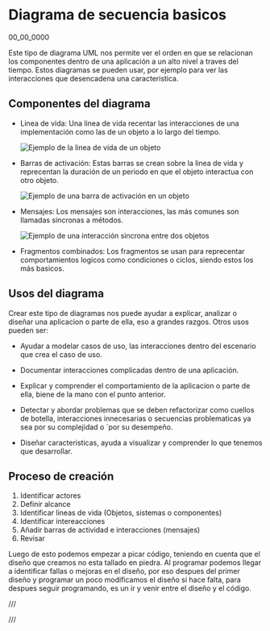 # Diagrama de secuencia basicos
00_00_0000

Este tipo de diagrama UML nos permite ver el orden en que se relacionan los componentes dentro de una aplicación a un alto nivel a traves del tiempo. Estos diagramas se pueden usar, por ejemplo para ver las interacciones que desencadena una caracteristica.

## Componentes del diagrama

* Linea de vida: Una linea de vida recentar las interacciones de una implementación como las de un objeto a lo largo del tiempo.

	![Ejemplo de la linea de vida de un objeto]()

* Barras de activación: Estas barras se crean sobre la linea de vida y reprecentan la duración de un periodo en que el objeto interactua con otro objeto.

	![Ejemplo de una barra de activación en un objeto]()

* Mensajes: Los mensajes son interacciones, las más comunes son llamadas sincronas a métodos.

	![Ejemplo de una interacción sincrona entre dos objetos]()

* Fragmentos combinados: Los fragmentos se usan para reprecentar comportamientos logicos como condiciones o ciclos, siendo estos los más basicos.

## Usos del diagrama

Crear este tipo de diagramas nos puede ayudar a explicar, analizar o diseñar una aplicacion o parte de ella, eso a grandes razgos. Otros usos pueden ser:

* Ayudar a modelar casos de uso, las interacciones dentro del escenario que crea el caso de uso.

* Documentar interacciones complicadas dentro de una aplicación.

* Explicar y comprender el comportamiento de la aplicacion o parte de ella, biene de la mano con el punto anterior.

* Detectar y abordar problemas que se deben refactorizar como cuellos de botella, interacciones innecesarias o secuencias problematicas ya sea por su complejidad o ´por su desempeño.

* Diseñar caracteristicas, ayuda a visualizar y comprender lo que tenemos que desarrollar.

## Proceso de creación

1. Identificar actores
2. Definir alcance
3. Identificar lineas de vida (Objetos, sistemas o componentes)
4. Identificar intereacciones
5. Añadir barras de actividad e interacciones (mensajes)
4. Revisar

Luego de esto podemos empezar a picar código, teniendo en cuenta que el diseño que creamos no esta tallado en piedra. Al programar podemos llegar a identificar fallas o mejoras en el diseño, por eso despues del primer diseño y programar un poco modificamos el diseño si hace falta, para despues seguir programando, es un ir y venir entre el diseño y el código.

/// 

///